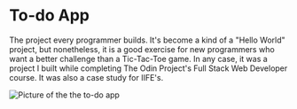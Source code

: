 # To-do App

The project every programmer builds. It's become a kind of a "Hello World" project, but nonetheless, it is a good exercise for new programmers who want a better challenge than a Tic-Tac-Toe game. In any case, it was a project I built while completing The Odin Project's Full Stack Web Developer course. It was also a case study for IIFE's.

![Picture of the the to-do app](https://i.imgur.com/20xMYVc.png)

